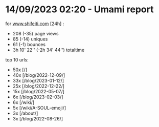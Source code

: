 # 14/09/2023 02:20 - Umami report
for www.shifeiti.com [24h] :

 - 208 (-35) page views
 - 85 (-14) uniques
 - 61 (-1) bounces
 - 3h 10' 22'' (-2h 34' 44'') totaltime


top 10 urls:
 - 50x [/]
 - 40x [/blog/2022-12-09/]
 - 33x [/blog/2023-01-12/]
 - 25x [/blog/2022-12-22/]
 - 15x [/blog/2022-05-07/]
 - 6x [/blog/2023-02-03/]
 - 6x [/wiki/]
 - 5x [/wiki/A-SOUL-emoji/]
 - 3x [/about/]
 - 3x [/blog/2022-08-26/]


